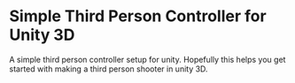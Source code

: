 # Simple Third Person Controller for Unity 3D
A simple third person controller setup for unity. Hopefully this helps you get started with making a third person shooter in unity 3D.
